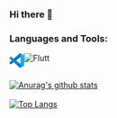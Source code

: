 ### Hi there 👋

### Languages and Tools:

<img align="left" alt="Visual Studio Code" width="26px" src="https://raw.githubusercontent.com/github/explore/80688e429a7d4ef2fca1e82350fe8e3517d3494d/topics/visual-studio-code/visual-studio-code.png" />

<img align="left" alt="Flutter" height=20px width="50px"  src="https://user-images.githubusercontent.com/60929919/89158591-ff61ee80-d58b-11ea-9305-969d9e92363a.png" />




</br>
</br>

[![Anurag's github stats](https://github-readme-stats.vercel.app/api?username=CpdnCristiano&count_private=true&theme=dark&show_icons=true)](https://github.com/cpdncristiano)
</br>
</br>
[![Top Langs](https://github-readme-stats.vercel.app/api/top-langs/?username=CpdnCristiano&layout=compact&theme=dark)](https://github.com/cpdncristiano/)

<!--
**CpdnCristiano/cpdncristiano** is a ✨ _special_ ✨ repository because its `README.md` (this file) appears on your GitHub profile.

Here are some ideas to get you started:

- 🔭 I’m currently working on ...
- 🌱 I’m currently learning ...
- 👯 I’m looking to collaborate on ...
- 🤔 I’m looking for help with ...
- 💬 Ask me about ...
- 📫 How to reach me: ...
- 😄 Pronouns: ...
- ⚡ Fun fact: ...
-->
